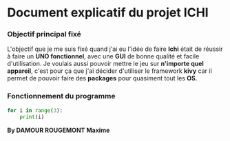 # Document explicatif du projet ICHI

### Objectif principal fixé
L'objectif que je me suis fixé quand j'ai eu l'idée de faire **Ichi** était de réussir à faire un **UNO fonctionnel**, avec une **GUI** de bonne qualité et facile d'utilisation. Je voulais aussi pouvoir mettre le jeu sur **n'importe quel appareil**, c'est pour ça que j'ai décider d'utiliser le framework **kivy** car il permet de pouvoir faire des **packages** pour quasiment tout les **OS**.

### Fonctionnement du programme
```python
for i in range(3):
    print(i)
```






**By DAMOUR ROUGEMONT Maxime**